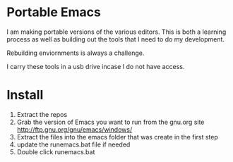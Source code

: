 # Portable Emacs
I am making portable versions of the various editors. This is both a learning process as well as building out the tools that I need to do my development.

Rebuilding enviornments is always a challenge.

I carry these tools in a usb drive incase I do not have access.

# Install
1. Extract the repos
1. Grab the version of Emacs you want to run from the gnu.org site http://ftp.gnu.org/gnu/emacs/windows/
1. Extract the files into the emacs folder that was create in the first step
1. update the runemacs.bat file if needed
1. Double click runemacs.bat